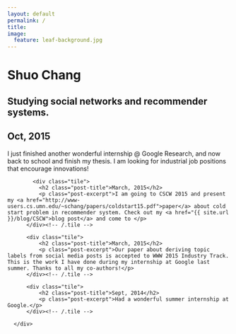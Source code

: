 ```yaml
---
layout: default
permalink: /
title: 
image:
  feature: leaf-background.jpg
---
```


<div class="page-lead" style="background-image:url({{ site.url }}/images/{{ page.image.feature }})">
  <div class="wrap page-lead-content">
    <h1>Shuo Chang</h1>
    <h2>Studying social networks and recommender systems.</h2>
</div><!-- /.page-lead-content -->
</div><!-- /.page-lead -->

<div id="page-wrapper">
  <!--[if lt IE 9]><div class="upgrade notice-warning"><strong>Your browser is quite old!</strong> Why not <a href="http://whatbrowser.org/">upgrade to a newer one</a> to better enjoy this site?</div><![endif]-->


  <div id="main" role="main">
    <div class="wrap">
        <div class="page-content">
          <div class="tiles">
            <div class="tile">
              <h2 class="post-title">Oct, 2015</h2>
              <p class="post-excerpt">I just finished another wonderful internship @ Google Research, and now back to school and finish my thesis. I am looking for industrial job positions that encourage innovations!</p>
            </div><!-- /.tile -->

            <div class="tile">
              <h2 class="post-title">March, 2015</h2>
              <p class="post-excerpt">I am going to CSCW 2015 and present my <a href="http://www-users.cs.umn.edu/~schang/papers/coldstart15.pdf">paper</a> about cold start problem in recommender system. Check out my <a href="{{ site.url }}/blog/CSCW">blog post</a> and come to </p>
          </div><!-- /.tile -->

          <div class="tile">
              <h2 class="post-title">March, 2015</h2>
              <p class="post-excerpt">Our paper about deriving topic labels from social media posts is accepted to WWW 2015 Industry Track. This is the work I have done during my internship at Google last summer. Thanks to all my co-authors!</p>
          </div><!-- /.tile -->

          <div class="tile">
              <h2 class="post-title">Sept, 2014</h2>
              <p class="post-excerpt">Had a wonderful summer internship at Google.</p>
          </div><!-- /.tile -->

      </div>
  </div>
  <!-- /.tiles -->
</div>
</div>
</div>





